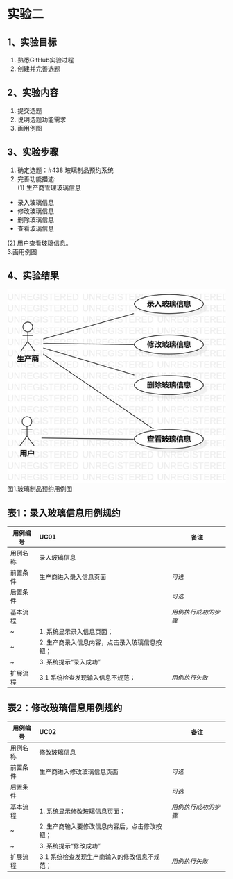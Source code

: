 # 实验二

## 1、实验目标
1. 熟悉GitHub实验过程
2. 创建并完善选题

## 2、实验内容
1. 提交选题
2. 说明选题功能需求
3. 画用例图

## 3、实验步骤
1. 确定选题：#438 玻璃制品预约系统
2. 完善功能描述:  
(1) 生产商管理玻璃信息

  - 录入玻璃信息
  - 修改玻璃信息
  - 删除玻璃信息
  - 查看玻璃信息
  
(2) 用户查看玻璃信息。  
3.画用例图

## 4、实验结果
![uml图](./model2.jpg)
图1.玻璃制品预约用例图

## 表1：录入玻璃信息用例规约  

用例编号  | UC01 | 备注  
-|:-|-  
用例名称  | 录入玻璃信息  |   
前置条件  | 生产商进入录入信息页面 | *可选*   
后置条件  |    | *可选*   
基本流程  |  |*用例执行成功的步骤*    
~| 1. 系统显示录入信息页面；  |   
~| 2. 生产商录入信息内容，点击录入玻璃信息按钮；  |   
~| 3. 系统提示“录入成功”  |   
扩展流程  | 3.1 系统检查发现输入信息不规范；  |*用例执行失败*  

## 表2：修改玻璃信息用例规约  

用例编号  | UC02 | 备注  
-|:-|-  
用例名称  | 修改玻璃信息  |   
前置条件  |  生产商进入修改玻璃信息页面  | *可选*   
后置条件  |    | *可选*   
基本流程 | 1. 系统显示修改玻璃信息页面；  |   *用例执行成功的步骤*    
~| 2. 生产商输入要修改信息内容后，点击修改按钮；  |   
~| 3. 系统提示“修改成功”  |   
扩展流程  | 3.1 系统检查发现生产商输入的修改信息不规范；  |*用例执行失败*  
